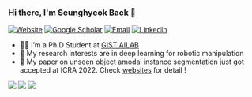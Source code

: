 ### Hi there, I'm Seunghyeok Back 👋 
[![Website](https://img.shields.io/badge/-Website-blueviolet)](http://backseunghyeok.com/)
[![Google Scholar](https://img.shields.io/badge/-GoogleScholar-lightgrey)](https://scholar.google.com/citations?user=N9dLZH4AAAAJ&hl)
[![Email](https://img.shields.io/badge/-E--Mail-ff69b4)](mailto:shback@gm.gist.ac.kr?subject=[GitHub]%20Source%20Han%20Sans)
[![LinkedIn](https://img.shields.io/badge/-LinkedIn-blue)](https://www.linkedin.com/in/seunghyeok-back-490982117/)

- 👨‍🎓 I’m a Ph.D Student at [GIST AILAB](https://ailab.gist.ac.kr/ailab/)
- 🦾 My research interests are in deep learning for robotic manipulation
- 📃 My paper on unseen object amodal instance segmentation just got accepted at ICRA 2022. Check [websites](https://sites.google.com/view/uoais) for detail ! 


[![](https://raw.githubusercontent.com/SeungBack/profile/master/profile-summary-card-output/default/0-profile-details.svg)](https://github.com/vn7n24fzkq/github-profile-summary-cards)
[![](https://raw.githubusercontent.com/SeungBack/profile/master/profile-summary-card-output/default/3-stats.svg)](https://github.com/vn7n24fzkq/github-profile-summary-cards) [![](https://raw.githubusercontent.com/SeungBack/profile/master/profile-summary-card-output/default/4-productive-time.svg)](https://github.com/vn7n24fzkq/github-profile-summary-cards)
